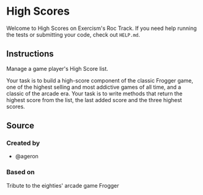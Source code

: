 # High Scores

Welcome to High Scores on Exercism's Roc Track.
If you need help running the tests or submitting your code, check out `HELP.md`.

## Instructions

Manage a game player's High Score list.

Your task is to build a high-score component of the classic Frogger game, one of the highest selling and most addictive games of all time, and a classic of the arcade era.
Your task is to write methods that return the highest score from the list, the last added score and the three highest scores.

## Source

### Created by

- @ageron

### Based on

Tribute to the eighties' arcade game Frogger